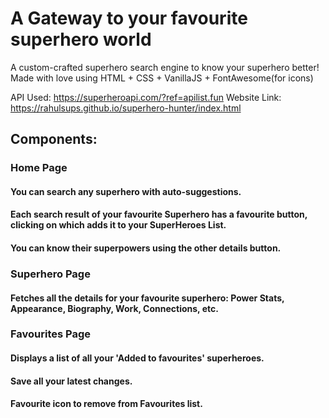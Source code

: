 # A Gateway to your favourite superhero world
A custom-crafted superhero search engine to know your superhero better!
Made with love using HTML + CSS + VanillaJS + FontAwesome(for icons)

API Used: https://superheroapi.com/?ref=apilist.fun
Website Link: https://rahulsups.github.io/superhero-hunter/index.html

## Components:
### Home Page
#### You can search any superhero with auto-suggestions.
#### Each search result of your favourite Superhero has a favourite button, clicking on which adds it to your SuperHeroes List.
#### You can know their superpowers using the other details button.

### Superhero Page
#### Fetches all the details for your favourite superhero: Power Stats, Appearance, Biography, Work, Connections, etc.
  
### Favourites Page
#### Displays a list of all your 'Added to favourites' superheroes.
#### Save all your latest changes.
#### Favourite icon to remove from Favourites list.
